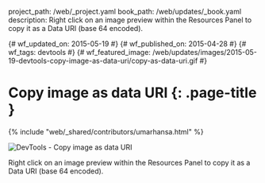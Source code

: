 project_path: /web/_project.yaml book_path: /web/updates/_book.yaml description: Right click on an image preview within the Resources Panel to copy it as a Data URI (base 64 encoded).

{# wf_updated_on: 2015-05-19 #} {# wf_published_on: 2015-04-28 #} {# wf_tags: devtools #} {# wf_featured_image: /web/updates/images/2015-05-19-devtools-copy-image-as-data-uri/copy-as-data-uri.gif #}

# Copy image as data URI {: .page-title }

{% include "web/_shared/contributors/umarhansa.html" %}

<img src="/web/updates/images/2015-05-19-devtools-copy-image-as-data-uri/copy-as-data-uri.gif" alt="DevTools - Copy image as data URI" />

Right click on an image preview within the Resources Panel to copy it as a Data URI (base 64 encoded).